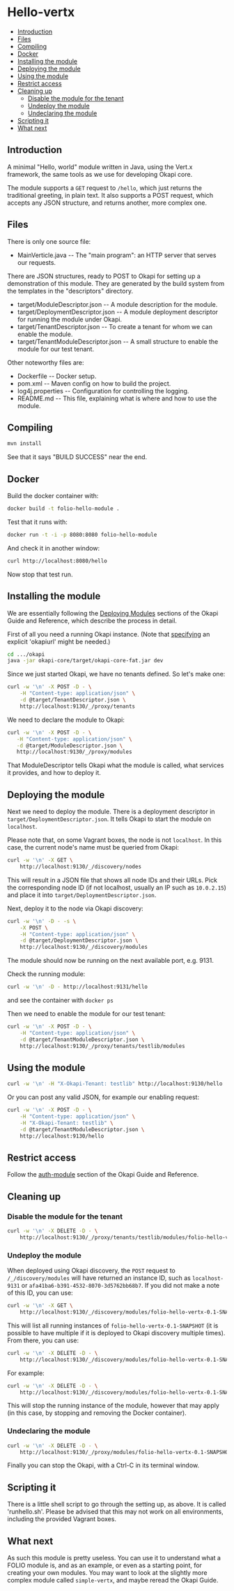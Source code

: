 # Hello-vertx

<!-- ../../okapi/doc/md2toc -l 2 -h 4 README.md -->
* [Introduction](#introduction)
* [Files](#files)
* [Compiling](#compiling)
* [Docker](#docker)
* [Installing the module](#installing-the-module)
* [Deploying the module](#deploying-the-module)
* [Using the module](#using-the-module)
* [Restrict access](#restrict-access)
* [Cleaning up](#cleaning-up)
    * [Disable the module for the tenant](#disable-the-module-for-the-tenant)
    * [Undeploy the module](#undeploy-the-module)
    * [Undeclaring the module](#undeclaring-the-module)
* [Scripting it](#scripting-it)
* [What next](#what-next)

## Introduction

A minimal "Hello, world" module written in Java, using the Vert.x framework, the same tools as we
use for developing Okapi core.

The module supports a `GET` request to `/hello`, which just returns the traditional greeting, in
plain text. It also supports a POST request, which accepts any JSON structure, and returns another,
more complex one.

## Files

There is only one source file:

* MainVerticle.java -- The "main program": an HTTP server that serves our requests.

There are JSON structures, ready to POST to Okapi for setting up a demonstration of this module.
They are generated by the build system from the templates in the "descriptors" directory.

* target/ModuleDescriptor.json -- A module description for the module.
* target/DeploymentDescriptor.json -- A module deployment descriptor for running the module under
    Okapi.
* target/TenantDescriptor.json -- To create a tenant for whom we can enable the module.
* target/TenantModuleDescriptor.json -- A small structure to enable the module for our test
    tenant.

Other noteworthy files are:

* Dockerfile -- Docker setup.
* pom.xml -- Maven config on how to build the project.
* log4j.properties -- Configuration for controlling the logging.
* README.md -- This file, explaining what is where and how to use the module.

## Compiling

```sh
mvn install
```

See that it says "BUILD SUCCESS" near the end.

## Docker

Build the docker container with:

```sh
docker build -t folio-hello-module .
```

Test that it runs with:

```sh
docker run -t -i -p 8080:8080 folio-hello-module
```

And check it in another window:

```sh
curl http://localhost:8080/hello
```

Now stop that test run.

## Installing the module

We are essentially following the
[Deploying Modules](https://github.com/folio-org/okapi/blob/master/doc/guide.md#example-1-deploying-and-using-a-simple-module)
sections of the Okapi Guide and Reference, which describe the process in detail.

First of all you need a running Okapi instance. (Note that
[specifying](../README.md#setting-things-up) an explicit 'okapiurl' might be needed.)

```sh
cd .../okapi
java -jar okapi-core/target/okapi-core-fat.jar dev
```

Since we just started Okapi, we have no tenants defined. So let's make one:

```sh
curl -w '\n' -X POST -D - \
    -H "Content-type: application/json" \
    -d @target/TenantDescriptor.json \
    http://localhost:9130/_/proxy/tenants
```

We need to declare the module to Okapi:

```sh
curl -w '\n' -X POST -D - \
   -H "Content-type: application/json" \
   -d @target/ModuleDescriptor.json \
   http://localhost:9130/_/proxy/modules
```

That ModuleDescriptor tells Okapi what the module is called, what services it provides, and how to
deploy it.

## Deploying the module

Next we need to deploy the module. There is a deployment descriptor in
`target/DeploymentDescriptor.json`. It tells Okapi to start the module on `localhost`.

Please note that, on some Vagrant boxes, the node is not `localhost`. In this case, the current
node's name must be queried from Okapi:

```sh
curl -w '\n' -X GET \
    http://localhost:9130/_/discovery/nodes
```

This will result in a JSON file that shows all node IDs and their URLs. Pick the corresponding node
ID (if not localhost, usually an IP such as `10.0.2.15`) and place it into
`target/DeploymentDescriptor.json`.

Next, deploy it to the node via Okapi discovery:

```sh
curl -w '\n' -D - -s \
    -X POST \
    -H "Content-type: application/json" \
    -d @target/DeploymentDescriptor.json \
    http://localhost:9130/_/discovery/modules
```

The module should now be running on the next available port, e.g. 9131.

Check the running module:

```sh
curl -w '\n' -D - http://localhost:9131/hello
```

and see the container with `docker ps`

Then we need to enable the module for our test tenant:

```sh
curl -w '\n' -X POST -D - \
    -H "Content-type: application/json" \
    -d @target/TenantModuleDescriptor.json \
    http://localhost:9130/_/proxy/tenants/testlib/modules
```

## Using the module

```sh
curl -w '\n' -H "X-Okapi-Tenant: testlib" http://localhost:9130/hello
```

Or you can post any valid JSON, for example our enabling request:

```sh
curl -w '\n' -X POST -D - \
    -H "Content-type: application/json" \
    -H "X-Okapi-Tenant: testlib" \
    -d @target/TenantModuleDescriptor.json \
    http://localhost:9130/hello
```

## Restrict access

Follow the
[auth-module](https://github.com/folio-org/okapi/blob/master/doc/guide.md#example-2-adding-the-auth-module)
section of the Okapi Guide and Reference.

## Cleaning up

### Disable the module for the tenant

```sh
curl -w '\n' -X DELETE -D - \
    http://localhost:9130/_/proxy/tenants/testlib/modules/folio-hello-vertx-0.1-SNAPSHOT
```

### Undeploy the module

When deployed using Okapi discovery, the `POST` request to `/_/discovery/modules` will have returned
an instance ID, such as `localhost-9131` or `afa41ba6-b391-4532-8070-3d5762bb68b7`. If you did not
make a note of this ID, you can use:

```sh
curl -w '\n' -X GET \
    http://localhost:9130/_/discovery/modules/folio-hello-vertx-0.1-SNAPSHOT
```

This will list all running instances of `folio-hello-vertx-0.1-SNAPSHOT` (it is possible to have
multiple if it is deployed to Okapi discovery multiple times). From there, you can use:

```sh
curl -w '\n' -X DELETE -D - \
    http://localhost:9130/_/discovery/modules/folio-hello-vertx-0.1-SNAPSHOT/{instance-id}
```

For example:

```sh
curl -w '\n' -X DELETE -D - \
    http://localhost:9130/_/discovery/modules/folio-hello-vertx-0.1-SNAPSHOT/localhost-9131

```

This will stop the running instance of the module, however that may apply (in this case, by stopping
and removing the Docker container).

### Undeclaring the module

```sh
curl -w '\n' -X DELETE -D - \
    http://localhost:9130/_/proxy/modules/folio-hello-vertx-0.1-SNAPSHOT
```

Finally you can stop the Okapi, with a Ctrl-C in its terminal window.

## Scripting it

There is a little shell script to go through the setting up, as above. It is called 'runhello.sh'.
Please be advised that this may not work on all environments, including the provided Vagrant boxes.

## What next

As such this module is pretty useless. You can use it to understand what a FOLIO module is, and as
an example, or even as a starting point, for creating your own modules. You may want to look at the
slightly more complex module called `simple-vertx`, and maybe reread the Okapi Guide.
